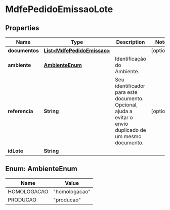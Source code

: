 

# MdfePedidoEmissaoLote


## Properties

| Name | Type | Description | Notes |
|------------ | ------------- | ------------- | -------------|
|**documentos** | [**List&lt;MdfePedidoEmissao&gt;**](MdfePedidoEmissao.md) |  |  [optional] |
|**ambiente** | [**AmbienteEnum**](#AmbienteEnum) | Identificação do Ambiente. |  |
|**referencia** | **String** | Seu identificador para este documento. Opcional, ajuda a evitar o envio duplicado de um mesmo documento. |  [optional] |
|**idLote** | **String** |  |  |



## Enum: AmbienteEnum

| Name | Value |
|---- | -----|
| HOMOLOGACAO | &quot;homologacao&quot; |
| PRODUCAO | &quot;producao&quot; |



